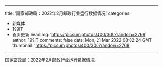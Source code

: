 
---
title: '国家邮政局：2022年2月邮政行业运行数据情况'
categories: 
 - 新媒体
 - 199IT
 - 首页更新
headimg: 'https://picsum.photos/400/300?random=2768'
author: 199IT
comments: false
date: Mon, 21 Mar 2022 08:02:24 GMT
thumbnail: 'https://picsum.photos/400/300?random=2768'
---

<div>   
国家邮政局：2022年2月邮政行业运行数据情况  
</div>
            